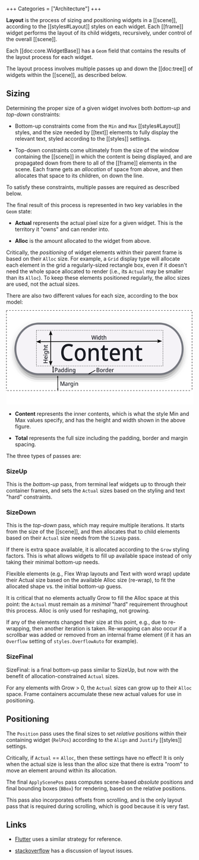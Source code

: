 +++
Categories = ["Architecture"]
+++

**Layout** is the process of sizing and positioning widgets in a [[scene]], according to the [[styles#Layout]] styles on each widget. Each [[frame]] widget performs the layout of its child widgets, recursively, under control of the overall [[scene]].

Each [[doc:core.WidgetBase]] has a `Geom` field that contains the results of the layout process for each widget.

The layout process involves multiple passes up and down the [[doc:tree]] of widgets within the [[scene]], as described below.

## Sizing

Determining the proper size of a given widget involves both _bottom-up_ and _top-down_ constraints:

* Bottom-up constraints come from the `Min` and `Max` [[styles#Layout]] styles, and the size needed by [[text]] elements to fully display the relevant text, styled according to the [[styles]] settings.

* Top-down constraints come ultimately from the size of the window containing the [[scene]] in which the content is being displayed, and are propagated down from there to all of the [[frame]] elements in the scene. Each frame gets an _allocation_ of space from above, and then allocates that space to its children, on down the line.

To satisfy these constraints, multiple passes are required as described below. 

The final result of this process is represented in two key variables in the `Geom` state:

* **Actual** represents the actual pixel size for a given widget. This is the territory it "owns" and can render into.

* **Alloc** is the amount allocated to the widget from above.

Critically, the _positioning_ of widget elements within their parent frame is based on their `Alloc` size. For example, a `Grid` display type will allocate each element in the grid a regularly-sized rectangle box, even if it doesn't need the whole space allocated to render (i.e., its `Actual` may be smaller than its `Alloc`). To keep these elements positioned regularly, the alloc sizes are used, not the actual sizes.

There are also two different values for each size, according to the box model:

![Box model](media/box-model.png)

* **Content** represents the inner contents, which is what the style Min and Max values specify, and has the height and width shown in the above figure.

* **Total** represents the full size including the padding, border and margin spacing.

The three types of passes are:

### SizeUp

This is the _bottom-up_ pass, from terminal leaf widgets up to through their container frames, and sets the `Actual` sizes based on the styling and text "hard" constraints.

### SizeDown

This is the _top-down_ pass, which may require multiple iterations. It starts from the size of the [[scene]], and then allocates that to child elements based on their `Actual` size needs from the `SizeUp` pass.

If there is extra space available, it is allocated according to the `Grow` styling factors. This is what allows widgets to fill up available space instead of only taking their minimal bottom-up needs.

Flexible elements (e.g., Flex Wrap layouts and Text with word wrap) update their Actual size based on the available Alloc size (re-wrap), to fit the allocated shape vs. the initial bottom-up guess.

It is critical that no elements actually Grow to fill the Alloc space at this point: the `Actual` must remain as a _minimal_ "hard" requirement throughout this process. Alloc is only used for reshaping, not growing.

If any of the elements changed their size at this point, e.g., due to re-wrapping, then another iteration is taken. Re-wrapping can also occur if a scrollbar was added or removed from an internal frame element (if it has an `Overflow` setting of `styles.OverflowAuto` for example).

### SizeFinal

SizeFinal: is a final bottom-up pass similar to SizeUp, but now with the benefit of allocation-constrained `Actual` sizes.

For any elements with Grow > 0, the `Actual` sizes can grow up to their `Alloc` space. Frame containers 
accumulate these new actual values for use in positioning.

## Positioning

The `Position` pass uses the final sizes to set _relative_ positions within their containing widget (`RelPos`) according to the `Align` and `Justify` [[styles]] settings.

Critically, if `Actual` == `Alloc`, then these settings have no effect! It is only when the actual size is less than the alloc size that there is extra "room" to move an element around within its allocation.

The final `ApplyScenePos` pass computes scene-based _absolute_ positions and final bounding boxes (`BBox`) for rendering, based on the relative positions. 

This pass also incorporates offsets from scrolling, and is the only layout pass that is required during scrolling, which is good because it is very fast.

## Links

* [Flutter](https://docs.flutter.dev/resources/architectural-overview#rendering-and-layout) uses a similar strategy for reference.

* [stackoverflow](https://stackoverflow.com/questions/53911631/gui-layout-algorithms-overview) has a discussion of layout issues.


